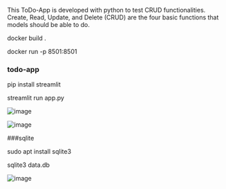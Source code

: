 This ToDo-App is developed with python to test CRUD functionalities. Create, Read, Update, and Delete (CRUD) are the four basic functions that models should be able to do.

docker build .

docker run -p 8501:8501 <IMAGEID>

### todo-app

pip install streamlit


streamlit run app.py

![image](https://user-images.githubusercontent.com/47417469/115628104-c11e8200-a308-11eb-9b9b-94f3c2224fc2.png)


![image](https://user-images.githubusercontent.com/47417469/115628147-dabfc980-a308-11eb-9ee2-782bfbf46b11.png)



###sqlite

sudo apt install sqlite3

sqlite3 data.db


![image](https://user-images.githubusercontent.com/47417469/115435055-204d9b00-a212-11eb-8e8e-95ce418804f5.png)

